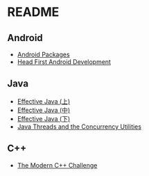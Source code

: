 # README

## Android

- [Android Packages](/Android%20Packages.md)
- [Head First Android Development](/Head%20First%20Android%20Development.md)

## Java

- [Effective Java (上)](/java/Effective%20Java%20(上).md)
- [Effective Java (中)](/java/Effective%20Java%20(中).md)
- [Effective Java (下)](/java/Effective%20Java%20(下).md)
- [Java Threads and the Concurrency Utilities](/java/Java%20Threads%20and%20the%20Concurrency%20Utilities.md)

## C++

- [The Modern C++ Challenge](/The%20Modern%20C%2B%2B%20Challenge.md)